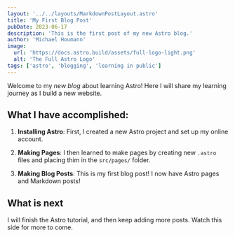 ```yaml
---
layout: '../../layouts/MarkdownPostLayout.astro'
title: 'My First Blog Post'
pubDate: 2023-06-17
description: 'This is the first post of my new Astro blog.'
author: 'Michael Houmann'
image:
  url: 'https://docs.astro.build/assets/full-logo-light.png'
  alt: 'The Full Astro Logo'
tags: ['astro', 'blogging', 'learning in public']
---
```


Welcome to my _new blog_ about learning Astro! Here I will share my learning journey as I build a new website.

## What I have accomplished:

1. **Installing Astro**: First, I created a new Astro project and set up my online account.

2. **Making Pages**: I then learned to make pages by creating new `.astro` files and placing thim in the `src/pages/` folder.

3. **Making Blog Posts**: This is my first blog post! I now have Astro pages and Markdown posts!

## What is next

I will finish the Astro tutorial, and then keep adding more posts. Watch this side for more to come.
